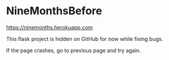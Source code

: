 # NineMonthsBefore

https://ninemonths.herokuapp.com

This flask project is hidden on GitHub for now while fixing bugs.

If the page crashes, go to previous page and try again.
